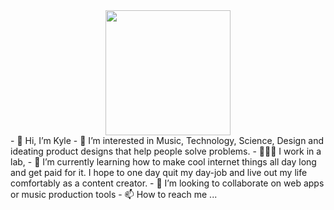 <div id="header" align="center">
  <img src="https://media.giphy.com/media/UGrpkMXipFWQ06IHIM/giphy.gif" width="200"/>
</div>
- 👋 Hi, I’m Kyle
- 👀 I’m interested in Music, Technology, Science, Design and ideating product designs that help people solve problems.
- 👨🏽‍🔬 I work in a lab, 
- 🌱 I’m currently learning how to make cool internet things all day long and get paid for it. I hope to one day quit my day-job and live out my life comfortably as a content creator.
- 💞️ I’m looking to collaborate on web apps or music production tools
- 📫 How to reach me ...

<!---
deankale/deankale is a ✨ special ✨ repository because its `README.md` (this file) appears on your GitHub profile.
You can click the Preview link to take a look at your changes.
--->
